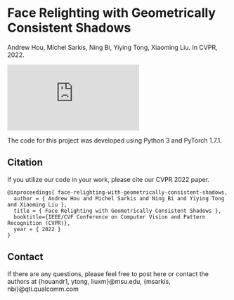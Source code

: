 # Face Relighting with Geometrically Consistent Shadows
Andrew Hou, Michel Sarkis, Ning Bi, Yiying Tong, Xiaoming Liu. In CVPR, 2022. 

![alt text](https://github.com/andrewhou1/GeomConsistentFR/blob/main/Overview_Figure_CVPR2022.pdf)

The code for this project was developed using Python 3 and PyTorch 1.7.1. 

## Citation 
If you utilize our code in your work, please cite our CVPR 2022 paper. 
```
@inproceedings{ face-relighting-with-geometrically-consistent-shadows,
  author = { Andrew Hou and Michel Sarkis and Ning Bi and Yiying Tong and Xiaoming Liu },
  title = { Face Relighting with Geometrically Consistent Shadows },
  booktitle={IEEE/CVF Conference on Computer Vision and Pattern Recognition (CVPR)},
  year = { 2022 }
}
```

## Contact 
If there are any questions, please feel free to post here or contact the authors at {houandr1, ytong, liuxm}@msu.edu, {msarkis, nbi}@qti.qualcomm.com
